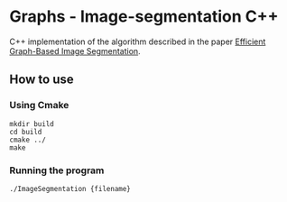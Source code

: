 # Graphs - Image-segmentation C++

C++ implementation of the algorithm described in the paper 
[Efficient Graph-Based Image Segmentation](http://www.cs.brown.edu/~pff/segment/).

## How to use

### Using Cmake

``` 
mkdir build
cd build
cmake ../
make
```

### Running the program

```
./ImageSegmentation {filename}
```


